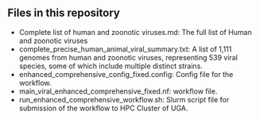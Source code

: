 ## Files in this repository
- Complete list of human and zoonotic viruses.md: The full list of Human and zoonotic viruses
- complete_precise_human_animal_viral_summary.txt: A list of 1,111 genomes from human and zoonotic viruses, representing 539 viral species, some of which include multiple distinct strains.
- enhanced_comprehensive_config_fixed.config: Config file for the workflow.
- main_viral_enhanced_comprehensive_fixed.nf: workflow file.
- run_enhanced_comprehensive_workflow.sh: Slurm script file for submission of the workflow to HPC Cluster of UGA.

